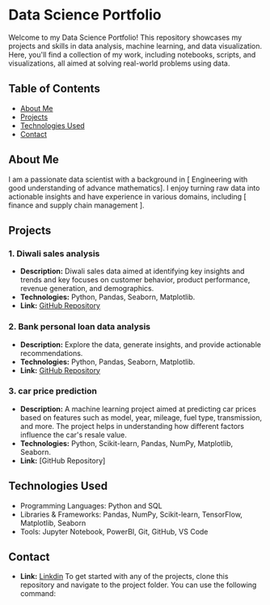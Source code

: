 # Data Science Portfolio

Welcome to my Data Science Portfolio! This repository showcases my projects and skills in data analysis, machine learning, and data visualization. Here, you'll find a collection of my work, including notebooks, scripts, and visualizations, all aimed at solving real-world problems using data.

## Table of Contents

- [About Me](#about-me)
- [Projects](#projects)
- [Technologies Used](#technologies-used)
- [Contact](#contact)

## About Me

I am a passionate data scientist with a background in [ Engineering with good understanding of advance mathematics]. I enjoy turning raw data into actionable insights and have experience in various domains, including [ finance and supply chain management ]. 

## Projects

### 1. Diwali sales analysis
- **Description:** Diwali sales data aimed at identifying key insights and trends and key focuses on customer behavior, product performance, revenue generation, and demographics.
- **Technologies:** Python, Pandas, Seaborn, Matplotlib.
- **Link:** [GitHub Repository](https://github.com/rksoni5967/Diwali-sales-analysis-.git)

### 2. Bank personal loan data analysis
- **Description:** Explore the data, generate insights, and provide actionable recommendations.
- **Technologies:** Python, Pandas, Seaborn, Matplotlib.
- **Link:** [GitHub Repository](https://github.com/rksoni5967/finance-data-analysis.git)

### 3. car price prediction
- **Description:**  A machine learning project aimed at predicting car prices based on features such as model, year, mileage, fuel type, transmission, and more. The project helps in understanding how different factors influence the car's resale value.
- **Technologies:** Python, Scikit-learn, Pandas, NumPy, Matplotlib, Seaborn.
- **Link:** [GitHub Repository]


## Technologies Used

- Programming Languages: Python and SQL
- Libraries & Frameworks: Pandas, NumPy, Scikit-learn, TensorFlow, Matplotlib, Seaborn
- Tools: Jupyter Notebook, PowerBI, Git, GitHub, VS Code

## Contact
- **Link:** [Linkdin](https://www.linkedin.com/in/rakesh-soni-2093881a1/)
To get started with any of the projects, clone this repository and navigate to the project folder. You can use the following command:
